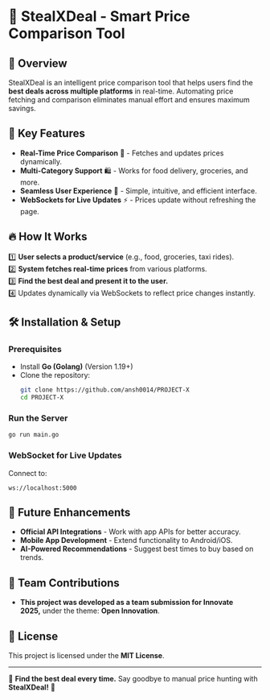 # 🚀 StealXDeal - Smart Price Comparison Tool

## 📌 Overview

StealXDeal is an intelligent price comparison tool that helps users find the **best deals across multiple platforms** in real-time. Automating price fetching and comparison eliminates manual effort and ensures maximum savings.

## 🎯 Key Features

- **Real-Time Price Comparison** 🔄 - Fetches and updates prices dynamically.
- **Multi-Category Support** 🛍️ - Works for food delivery, groceries, and more.
- **Seamless User Experience** 🎨 - Simple, intuitive, and efficient interface.
- **WebSockets for Live Updates** ⚡ - Prices update without refreshing the page.

## 🔥 How It Works

1️⃣ **User selects a product/service** (e.g., food, groceries, taxi rides).\
2️⃣ **System fetches real-time prices** from various platforms.\
3️⃣ **Find the best deal and present it to the user.**\
4️⃣ Updates dynamically via WebSockets to reflect price changes instantly.

## 🛠️ Installation & Setup

### **Prerequisites**

- Install **Go (Golang)** (Version 1.19+)
- Clone the repository:
  ```sh
  git clone https://github.com/ansh0014/PROJECT-X
  cd PROJECT-X
  ```

### **Run the Server**

```sh
go run main.go
```

### **WebSocket for Live Updates**

Connect to:

```
ws://localhost:5000
```

## 🚀 Future Enhancements

- **Official API Integrations** - Work with app APIs for better accuracy.
- **Mobile App Development** - Extend functionality to Android/iOS.
- **AI-Powered Recommendations** - Suggest best times to buy based on trends.

## 🤝 Team Contributions

- **This project was developed as a team submission for Innovate 2025,** under the theme: **Open Innovation**.

## 📜 License

This project is licensed under the **MIT License**.

---

📢 **Find the best deal every time.** Say goodbye to manual price hunting with **StealXDeal!** 🎯

